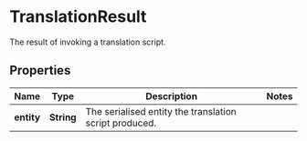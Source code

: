 

# TranslationResult

The result of invoking a translation script.

## Properties

Name | Type | Description | Notes
------------ | ------------- | ------------- | -------------
**entity** | **String** | The serialised entity the translation script produced. | 



